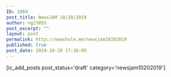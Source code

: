 ```yaml
---
ID: 1869
post_title: NewsJAM 10/20/2019
author: ng23055
post_excerpt: ""
layout: post
permalink: http://newshole.me/newsjam10202019
published: true
post_date: 2019-10-20 17:36:05
---
```

[ic_add_posts post_status='draft' category='newsjam10202019']
